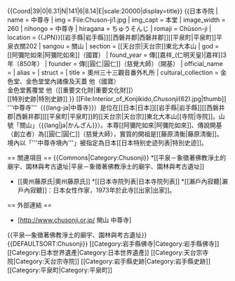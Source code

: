 {{Coord|39|0|6.31|N|141|6|8.14|E|scale:20000|display=title}}
{{日本寺院
| name = 中尊寺
| img = File:Chuson-ji1.jpg
| img_capt = 本堂
| image_width = 260
| nihongo = 中尊寺
| hiragana = ちゅうそんじ
| romaji = Chūson-ji
| location = {{JPN}}[[岩手縣|岩手縣]][[西磐井郡|西磐井郡]][[平泉町|平泉町]]平泉衣關202
| sangou = 關山
| section = [[天台宗|天台宗]]東北大本山
| god = [[阿彌陀如來|阿彌陀如來]]（國寶）
| found_year = 傳[[嘉祥_(仁明天皇)|嘉祥]]3年（850年）
| founder = 傳[[圓仁|圓仁]]（慈覺大師）（開基）
| official_name = 
| alias =
| struct =
| title = 奧州三十三觀音番外札所
| cultural_collection = 金色堂、金色堂堂內諸像及天蓋 他（國寶）<br>金色堂舊覆堂 他（[[重要文化財|重要文化財]]）<br>[[特別史跡|特別史跡]]
}}
[[File:Interior_of_Konjikido,_Chusonji_(62).jpg|thumb]]
'''中尊寺'''（{{lang-ja|中尊寺}}）是位在[[日本|日本]][[岩手縣|岩手縣]][[西磐井郡|西磐井郡]][[平泉町|平泉町]]的[[天台宗|天台宗]]東北大本山[[寺院|寺院]]。山號「關山」（{{lang|ja|かんざん}}）。本尊[[阿彌陀如來|阿彌陀如來]]、傳說開基（創立者）為[[圓仁|圓仁]]（慈覺大師），實質的開祖是[[藤原清衡|藤原清衡]]。境內以「'''中尊寺境內'''」被指定為日本[[日本特别史迹列表|特別史迹]]。

== 關連項目 ==
{{Commons|Category:Chusonji}}
*[[平泉－象徵著佛教淨土的廟宇、園林與考古遺址|平泉－象徵著佛教淨土的廟宇、園林與考古遺址]]
* [[奧州藤原氏|奧州藤原氏]]
*[[日本寺院列表|日本寺院列表]]
*[[瀨戶內寂聽|瀨戶內寂聽]]：日本女性作家，1973年於此寺[[出家|出家]]。

== 外部連結 ==
* [http://www.chusonji.or.jp/ 関山 中尊寺]

{{平泉—象徵著佛教淨土的廟宇、園林與考古遺址}}
{{DEFAULTSORT:Chusonji}}
[[Category:岩手縣佛寺|Category:岩手縣佛寺]]
[[Category:日本世界遺產|Category:日本世界遺產]]
[[Category:天台宗寺院|Category:天台宗寺院]]
[[Category:岩手縣史跡|Category:岩手縣史跡]]
[[Category:平泉町|Category:平泉町]]